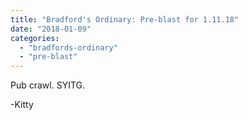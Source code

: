 ```yaml
---
title: "Bradford's Ordinary: Pre-blast for 1.11.18"
date: "2018-01-09"
categories: 
  - "bradfords-ordinary"
  - "pre-blast"
---
```


Pub crawl. SYITG.

\-Kitty
